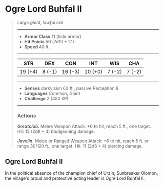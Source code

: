 # Ogre Lord Buhfal II
>*Large giant, lawful evil*
>___
>- **Armor Class** 11 (hide armor)
>- **Hit Points** 59 (7d10 + 21)
>- **Speed** 40 ft.
>___
>|STR|DEX|CON|INT|WIS|CHA|
>|:---:|:---:|:---:|:---:|:---:|:---:|
>|19 (+4)|8 (-1)|16 (+3)|10 (+0)|7 (-2)|7 (-2)|
>___
>- **Senses** darkvision 60 ft., passive Perception 8
>- **Languages** Common, Giant
>- **Challenge** 2 (450 XP)
>___
>### Actions
>***Greatclub.*** Melee Weapon Attack: +6 to hit, reach 5 ft., one target. Hit: 13 (2d8 + 4) bludgeoning damage.  
>
>***Javelin.*** Melee  or Ranged Weapon Attack: +6 to hit, reach 5 ft. or range 30/120 ft., one target. Hit: 11 (2d6 + 4) piercing damage.
## Ogre Lord Buhfal II
In the political absence of the champion chief of Urzin, Sunbreaker Olomon, the village's proud and protective acting leader is Ogre Lord Buhfal II.